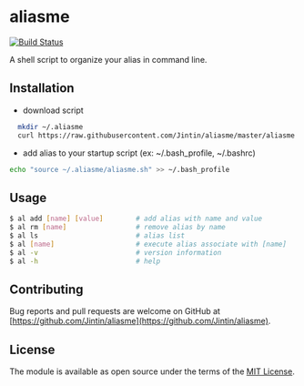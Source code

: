 # aliasme
[![Build Status](https://travis-ci.org/Jintin/aliasme.svg?branch=master)](https://travis-ci.org/Jintin/aliasme)

A shell script to organize your alias in command line.

## Installation

- download script
```bash
  mkdir ~/.aliasme
  curl https://raw.githubusercontent.com/Jintin/aliasme/master/aliasme.sh > ~/.aliasme/aliasme.sh
```
- add alias to your startup script (ex: ~/.bash_profile, ~/.bashrc)
```bash
echo "source ~/.aliasme/aliasme.sh" >> ~/.bash_profile
```

## Usage

```bash
$ al add [name] [value]        # add alias with name and value
$ al rm [name]                 # remove alias by name
$ al ls                        # alias list
$ al [name]                    # execute alias associate with [name]
$ al -v                        # version information
$ al -h                        # help
```

## Contributing
Bug reports and pull requests are welcome on GitHub at [https://github.com/Jintin/aliasme](https://github.com/Jintin/aliasme).

## License
The module is available as open source under the terms of the [MIT License](http://opensource.org/licenses/MIT).
